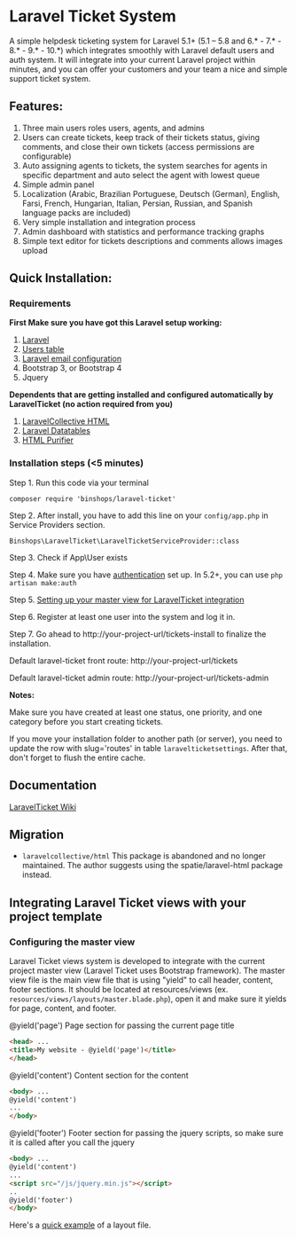 # Laravel Ticket System
A simple helpdesk ticketing system for Laravel 5.1+ (5.1 – 5.8 and 6.* - 7.* - 8.* - 9.* - 10.*) which integrates smoothly with Laravel default users and auth system. 
It will integrate into your current Laravel project within minutes, and you can offer your customers and your team a nice and simple support ticket system. 

## Features:
1. Three main users roles users, agents, and admins
2. Users can create tickets, keep track of their tickets status, giving comments, and close their own tickets (access permissions are configurable)
3. Auto assigning agents to tickets, the system searches for agents in specific department and auto select the agent with lowest queue
4. Simple admin panel 
5. Localization (Arabic, Brazilian Portuguese, Deutsch (German), English, Farsi, French, Hungarian, Italian, Persian, Russian, and Spanish language packs are included)
6. Very simple installation and integration process
7. Admin dashboard with statistics and performance tracking graphs
8. Simple text editor for tickets descriptions and comments allows images upload

## Quick Installation:

### Requirements
**First Make sure you have got this Laravel setup working:**

1. [Laravel](http://laravel.com/docs#installation)
2. [Users table](http://laravel.com/docs/authentication)
3. [Laravel email configuration](http://laravel.com/docs/mail#sending-mail)
4. Bootstrap 3, or Bootstrap 4
5. Jquery

**Dependents that are getting installed and configured automatically by LaravelTicket (no action required from you)**

1. [LaravelCollective HTML](https://github.com/laravelcollective/html)
2. [Laravel Datatables](https://github.com/yajra/laravel-datatables)
3. [HTML Purifier](https://github.com/mewebstudio/Purifier)

### Installation steps (<5 minutes)

Step 1. Run this code via your terminal
```shell
composer require 'binshops/laravel-ticket'
```

Step 2. After install, you have to add this line on your `config/app.php` in Service Providers section.
```
Binshops\LaravelTicket\LaravelTicketServiceProvider::class
```

Step 3. Check if App\User exists

Step 4. Make sure you have [authentication](https://laravel.com/docs/10.x/authentication) set up. In 5.2+, you can use `php artisan make:auth`

Step 5. [Setting up your master view for LaravelTicket integration](#integrating-laravel-ticket-views-with-your-project-template)

Step 6. Register at least one user into the system and log it in.

Step 7. Go ahead to http://your-project-url/tickets-install to finalize the installation.

Default laravel-ticket front route: http://your-project-url/tickets

Default laravel-ticket admin route: http://your-project-url/tickets-admin

**Notes:**

Make sure you have created at least one status, one priority, and one category before you start creating tickets.

If you move your installation folder to another path (or server), you need to update the row with slug='routes' in table `laravelticketsettings`. After that, don't forget to flush the entire cache.

## Documentation
[LaravelTicket Wiki](https://github.com/binshops/laravel-ticket/wiki)

## Migration
- `laravelcollective/html` This package is abandoned and no longer maintained. The author suggests using the spatie/laravel-html package instead.

## Integrating Laravel Ticket views with your project template

### Configuring the master view
Laravel Ticket views system is developed to integrate with the current project master view (Laravel Ticket uses Bootstrap framework). The master view file is the main view file that is using "yield" to call header, content, footer sections. It should be located at resources/views (ex. `resources/views/layouts/master.blade.php`), open it and make sure it yields for page, content, and footer.

@yield('page') Page section for passing the current page title
```html
<head> ...
<title>My website - @yield('page')</title>
</head>
```

@yield('content') Content section for the content
```html
<body> ...
@yield('content')
...
</body>
```

@yield('footer') Footer section for passing the jquery scripts, so make sure it is called after you call the jquery
```html
<body> ...
@yield('content')
...
<script src="/js/jquery.min.js"></script>
..
@yield('footer')
</body>
```

Here's a [quick example](https://github.com/binshops/laravel-ticket/tree/master/src/Views/sample-app.blade.php) of a layout file.
